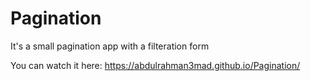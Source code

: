 # Pagination
It's a small pagination app with a filteration form

You can watch it here:
https://abdulrahman3mad.github.io/Pagination/
